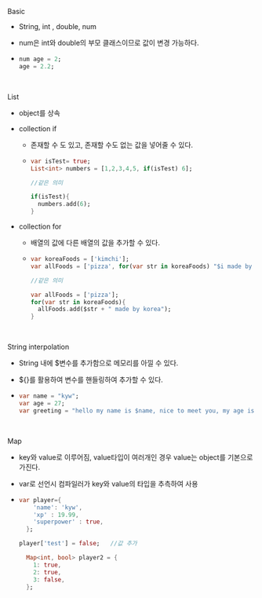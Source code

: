 Basic

- String, int , double, num

- num은 int와 double의 부모 클래스이므로 값이 변경 가능하다.

- ```dart
  num age = 2;
  age = 2.2;
  ```

  ​

List

- object를 상속

- collection if

  - 존재할 수 도 있고, 존재할 수도 없는 값을 넣어줄 수 있다.

  - ```dart
    var isTest= true;
    List<int> numbers = [1,2,3,4,5, if(isTest) 6];

    //같은 의미

    if(isTest){
      numbers.add(6);
    }
    ```

- collection for

  - 배열의 값에 다른 배열의 값을 추가할 수 있다.

  - ```dart
    var koreaFoods = ['kimchi'];
    var allFoods = ['pizza', for(var str in koreaFoods) "$i made by korea"];

    //같은 의미

    var allFoods = ['pizza'];
    for(var str in koreaFoods){
      allFoods.add($str + " made by korea");
    }
    ```

    ​



String interpolation

- String 내에 $변수를 추가함으로 메모리를 아낄 수 있다.

- ${}를 활용하여 변수를 핸들링하여 추가할 수 있다.

- ```dart
  var name = "kyw";
  var age = 27;
  var greeting = "hello my name is $name, nice to meet you, my age is ${age + 3}";
  ```

  ​

Map

- key와 value로 이루어짐, value타입이 여러개인 경우  value는 object를 기본으로 가진다.

- var로 선언시 컴파일러가 key와 value의 타입을 추측하여 사용

- ```dart
  var player={
      'name': 'kyw',
      'xp' : 19.99,
      'superpower' : true,
    };

  player['test'] = false;	//값 추가

    Map<int, bool> player2 = {
      1: true,
      2: true,
      3: false,
    };
  ```

  ​